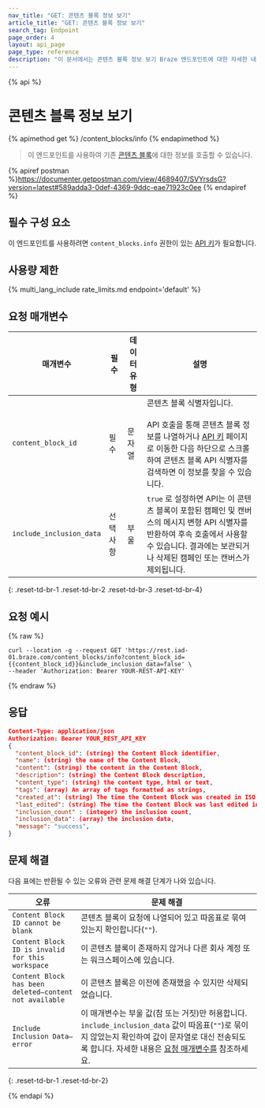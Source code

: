 ```yaml
---
nav_title: "GET: 콘텐츠 블록 정보 보기"
article_title: "GET: 콘텐츠 블록 정보 보기"
search_tag: Endpoint
page_order: 4
layout: api_page
page_type: reference
description: "이 문서에서는 콘텐츠 블록 정보 보기 Braze 엔드포인트에 대한 자세한 내용을 설명합니다."
---
```


{% api %}
# 콘텐츠 블록 정보 보기
{% apimethod get %}
/content_blocks/info
{% endapimethod %}

> 이 엔드포인트를 사용하여 기존 [콘텐츠 블록]({{site.baseurl}}/user_guide/engagement_tools/templates_and_media/content_blocks/)에 대한 정보를 호출할 수 있습니다.

{% apiref postman %}https://documenter.getpostman.com/view/4689407/SVYrsdsG?version=latest#589adda3-0def-4369-9ddc-eae71923c0ee {% endapiref %}

## 필수 구성 요소
이 엔드포인트를 사용하려면 `content_blocks.info` 권한이 있는 [API 키]({{site.baseurl}}/api/api_key/)가 필요합니다.

## 사용량 제한

{% multi_lang_include rate_limits.md endpoint='default' %}

## 요청 매개변수

| 매개변수 | 필수 | 데이터 유형 | 설명 |
|---|---|---|---|
| `content_block_id`  | 필수 | 문자열 | 콘텐츠 블록 식별자입니다. <br><br>API 호출을 통해 콘텐츠 블록 정보를 나열하거나 [API 키]({{site.baseurl}}/user_guide/administrative/app_settings/api_settings_tab/) 페이지로 이동한 다음 하단으로 스크롤하여 콘텐츠 블록 API 식별자를 검색하면 이 정보를 찾을 수 있습니다.|
| `include_inclusion_data`  | 선택 사항 | 부울 | `true` 로 설정하면 API는 이 콘텐츠 블록이 포함된 캠페인 및 캔버스의 메시지 변형 API 식별자를 반환하여 후속 호출에서 사용할 수 있습니다.  결과에는 보관되거나 삭제된 캠페인 또는 캔버스가 제외됩니다. |
{: .reset-td-br-1 .reset-td-br-2 .reset-td-br-3  .reset-td-br-4}

## 요청 예시
{% raw %}
```
curl --location -g --request GET 'https://rest.iad-01.braze.com/content_blocks/info?content_block_id={{content_block_id}}&include_inclusion_data=false' \
--header 'Authorization: Bearer YOUR-REST-API-KEY'
```
{% endraw %}

## 응답

```json
Content-Type: application/json
Authorization: Bearer YOUR_REST_API_KEY
{
  "content_block_id": (string) the Content Block identifier,
  "name": (string) the name of the Content Block,
  "content": (string) the content in the Content Block,
  "description": (string) the Content Block description,
  "content_type": (string) the content type, html or text,
  "tags": (array) An array of tags formatted as strings,
  "created_at": (string) The time the Content Block was created in ISO 8601,
  "last_edited": (string) The time the Content Block was last edited in ISO 8601,
  "inclusion_count" : (integer) the inclusion count,
  "inclusion_data": (array) the inclusion data,
  "message": "success",
}
```

## 문제 해결

다음 표에는 반환될 수 있는 오류와 관련 문제 해결 단계가 나와 있습니다.

| 오류 | 문제 해결 |
| --- | --- |
| `Content Block ID cannot be blank` | 콘텐츠 블록이 요청에 나열되어 있고 따옴표로 묶여 있는지 확인합니다(`""`). |
| `Content Block ID is invalid for this workspace` | 이 콘텐츠 블록이 존재하지 않거나 다른 회사 계정 또는 워크스페이스에 있습니다. |
| `Content Block has been deleted—content not available` | 이 콘텐츠 블록은 이전에 존재했을 수 있지만 삭제되었습니다. |
| `Include Inclusion Data—error` | 이 매개변수는 부울 값(참 또는 거짓)만 허용합니다. `include_inclusion_data` 값이 따옴표(`""`)로 묶이지 않았는지 확인하여 값이 문자열로 대신 전송되도록 합니다. 자세한 내용은 [요청 매개변수를](#request-parameters) 참조하세요. |
{: .reset-td-br-1 .reset-td-br-2}


{% endapi %}
